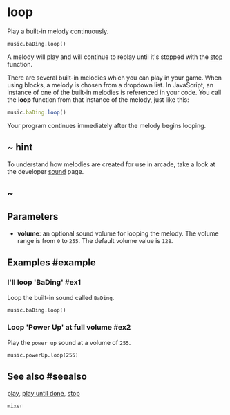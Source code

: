# loop

Play a built-in melody continuously.

```sig
music.baDing.loop()
```

A melody will play and will continue to replay until it's stopped with the [stop](/reference/music/melody/stop) function.

There are several built-in melodies which you can play in your game. When using blocks, a melody is chosen from a dropdown list. In JavaScript, an instance of one of the built-in melodies is referenced in your code. You call the **loop** function from that instance of the melody, just like this:

```typescript
music.baDing.loop()
```

Your program continues immediately after the melody begins looping.

## ~ hint

To understand how melodies are created for use in arcade, take a look at the developer [sound](/developer/sound) page.

## ~

## Parameters

* **volume**: an optional sound volume for looping the melody. The volume range is from `0` to `255`. The default volume value is `128`.

## Examples #example

### I'll loop 'BaDing' #ex1

Loop the built-in sound called `BaDing`.

```blocks
music.baDing.loop()
```

### Loop 'Power Up' at full volume #ex2

Play the ``power up`` sound at a volume of `255`.

```blocks
music.powerUp.loop(255)
```

## See also #seealso

[play](/reference/music/melody/play),
[play until done](/reference/music/melody/play-until-done),
[stop](/reference/music/melody/stop)

```package
mixer
```